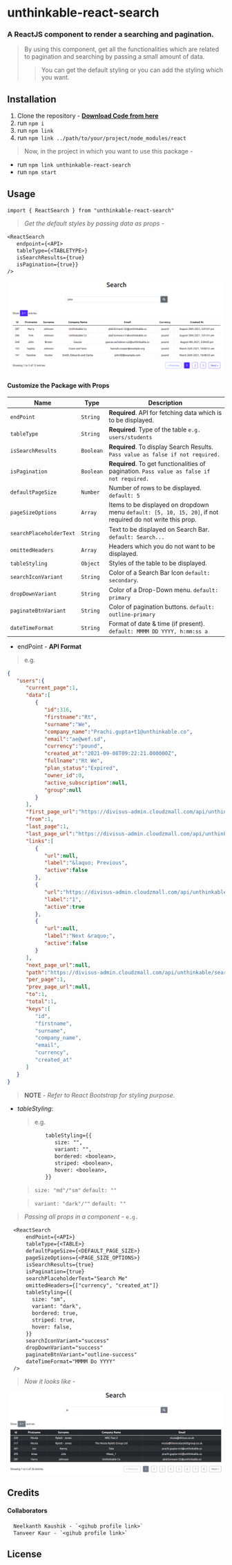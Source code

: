# unthinkable-react-search
### A ReactJS component to render a searching and pagination.
> By using this component, get all the functionalities which are related to pagination and searching by passing a small amount of data.
>> You can get the default styling or you can add the styling which you want.


## Installation 
1. Clone the repository - **[Download Code from here](https://github.com/nefoyoch/unthinkable-react-search/)**
2. run `npm i`
3. run `npm link`
4. run `npm link ../path/to/your/project/node_modules/react`

> Now, in the project in which you want to use this package -
- run `npm link unthinkable-react-search` 
- run `npm start`

## Usage
```JSX
import { ReactSearch } from "unthinkable-react-search"
```
> *Get the default styles by passing data as props* - 
   ```JSX
   <ReactSearch
      endpoint={<API>
      tableType={<TABLETYPE>}
      isSearchResults={true}
      isPagination={true}}
   />
   ```
![Home](assets/images/Home.png)

#### Customize the Package with Props

|      Name                      |             Type       | Description                                            |
| -------------------------------| ----------------| --------------------------------------------------------------                                  
|     `endPoint`                 |     `String`    | **Required**. API for fetching data which is to be displayed.  |
|     `tableType`                |     `String`    | **Required**. Type of the table `e.g. users/students`          |
|     `isSearchResults`          |     `Boolean`   | **Required**. To display Search Results. `Pass value as false if not required.`|
|     `isPagination`             |     `Boolean`   | **Required**. To get functionalities of pagination. `Pass value as false if not required.`| 
|     `defaultPageSize`          |     `Number`    |   Number of rows to be displayed. `default: 5`|
|     `pageSizeOptions`          |     `Array`     |   Items to be displayed on dropdown menu `default: [5, 10, 15, 20]`, if not required do not write this prop.         |
|     `searchPlaceholderText`    |     `String`    |   Text to be displayed on Search Bar. `default: Search...`|
|     `omittedHeaders`           |     `Array`     |   Headers which you do not want to be displayed.|
|     `tableStyling`             |     `Object`    |   Styles of the table to be displayed.|
|     `searchIconVariant`        |     `String`    |   Color of a Search Bar Icon `default: secondary`.|
|     `dropDownVariant`          |     `String`    |   Color of a Drop-Down menu. `default: primary`|
|     `paginateBtnVariant`       |     `String`    |   Color of pagination buttons. `default: outline-primary`|
|     `dateTimeFormat`           |     `String`    |   Format of date & time (if present). `default: MMMM DD YYYY, h:mm:ss a`|

* endPoint - **API Format**
> e.g.
```JSON
{
   "users":{
      "current_page":1,
      "data":[
         {
            "id":316,
            "firstname":"Rt",
            "surname":"We",
            "company_name":"Prachi.gupta+t1@unthinkable.co",
            "email":"ae@wef.sd",
            "currency":"pound",
            "created_at":"2021-09-08T09:22:21.000000Z",
            "fullname":"Rt We",
            "plan_status":"Expired",
            "owner_id":0,
            "active_subscription":null,
            "group":null
         }
      ],
      "first_page_url":"https://divisus-admin.cloudzmall.com/api/unthinkable/search?q=sd&per_page=1&table=users&page=1",
      "from":1,
      "last_page":1,
      "last_page_url":"https://divisus-admin.cloudzmall.com/api/unthinkable/search?q=sd&per_page=1&table=users&page=1",
      "links":[
         {
            "url":null,
            "label":"&laquo; Previous",
            "active":false
         },
         {
            "url":"https://divisus-admin.cloudzmall.com/api/unthinkable/search?q=sd&per_page=1&table=users&page=1",
            "label":"1",
            "active":true
         },
         {
            "url":null,
            "label":"Next &raquo;",
            "active":false
         }
      ],
      "next_page_url":null,
      "path":"https://divisus-admin.cloudzmall.com/api/unthinkable/search",
      "per_page":1,
      "prev_page_url":null,
      "to":1,
      "total":1,
      "keys":[
         "id",
         "firstname",
         "surname",
         "company_name",
         "email",
         "currency",
         "created_at"
      ]
   }
}
```
> **NOTE** -  *Refer to React Bootstrap for styling purpose*.
* *tableStyling*: 
   > e.g. 
   
   
   ```JSX
            tableStyling={{
               size: "",
               variant: "",
               bordered: <boolean>,
               striped: <boolean>,
               hover: <boolean>,
            }}
    ```

   > `size: "md"/"sm"` `default: ""`


   > `variant: "dark"/""` `default: ""` 

> *Passing all props in a component* - `e.g.`

```JSX
  <ReactSearch
      endPoint={<API>}
      tableType={<TABLE>}
      defaultPageSize={<DEFAULT_PAGE_SIZE>}
      pageSizeOptions={<PAGE_SIZE_OPTIONS>}
      isSearchResults={true}
      isPagination={true}
      searchPlaceholderText="Search Me"
      omittedHeaders={["currency", "created_at"]}
      tableStyling={{
        size: "sm",
        variant: "dark",
        bordered: true,
        striped: true,
        hover: false,
      }}
      searchIconVariant="success"
      dropDownVariant="success"
      paginateBtnVariant="outline-success"
      dateTimeFormat="MMMM Do YYYY"
  />
```
   > *Now it looks like* - 

![Pagination and Searching Home Page](/assets/images/WithProps.png)


## Credits 
   #### Collaborators
      Neelkanth Kaushik - `<gihub profile link>`
      Tanveer Kaur - `<gihub profile link>`
      
      
## License
 
 


